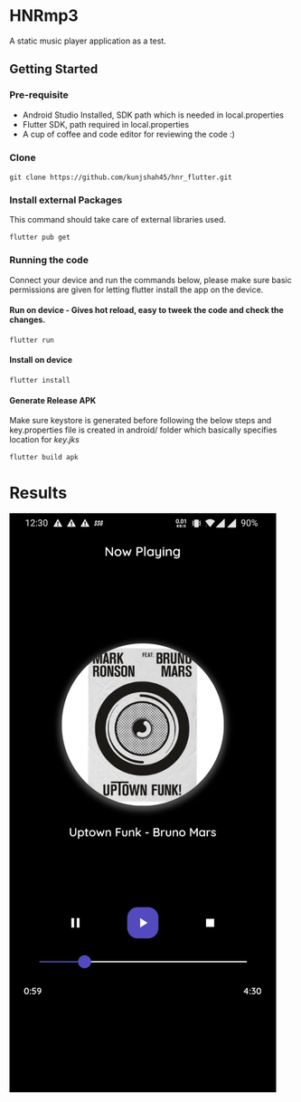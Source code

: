 # HNRmp3

A static music player application as a test.

## Getting Started

### Pre-requisite
- Android Studio Installed, SDK path which is needed in local.properties
- Flutter SDK, path required in local.properties
- A cup of coffee and code editor for reviewing the code :)

### Clone
```
git clone https://github.com/kunjshah45/hnr_flutter.git
```

### Install external Packages

This command should take care of external libraries used.

```
flutter pub get
```

### Running the code

Connect your device and run the commands below, please make sure basic permissions are given for letting flutter install the app on the device.

#### Run on device - Gives hot reload, easy to tweek the code and check the changes.
```
flutter run
```

#### Install on device
```
flutter install
```

#### Generate Release APK

Make sure keystore is generated before following the below steps and key.properties file is created in android/ folder which basically specifies location for *key.jks*

```
flutter build apk
```

# Results

![Screenshot of App](Screenshot.jpeg)